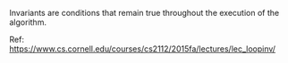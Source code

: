 Invariants are conditions that remain true throughout the execution of the algorithm.

Ref: https://www.cs.cornell.edu/courses/cs2112/2015fa/lectures/lec_loopinv/
